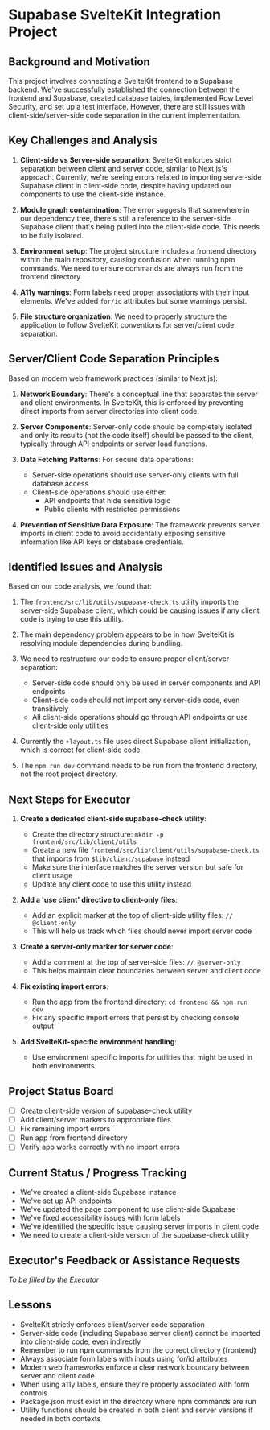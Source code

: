 # Supabase SvelteKit Integration Project

## Background and Motivation
This project involves connecting a SvelteKit frontend to a Supabase backend. We've successfully established the connection between the frontend and Supabase, created database tables, implemented Row Level Security, and set up a test interface. However, there are still issues with client-side/server-side code separation in the current implementation.

## Key Challenges and Analysis
1. **Client-side vs Server-side separation**: SvelteKit enforces strict separation between client and server code, similar to Next.js's approach. Currently, we're seeing errors related to importing server-side Supabase client in client-side code, despite having updated our components to use the client-side instance.

2. **Module graph contamination**: The error suggests that somewhere in our dependency tree, there's still a reference to the server-side Supabase client that's being pulled into the client-side code. This needs to be fully isolated.

3. **Environment setup**: The project structure includes a frontend directory within the main repository, causing confusion when running npm commands. We need to ensure commands are always run from the frontend directory.

4. **A11y warnings**: Form labels need proper associations with their input elements. We've added `for/id` attributes but some warnings persist.

5. **File structure organization**: We need to properly structure the application to follow SvelteKit conventions for server/client code separation.

## Server/Client Code Separation Principles
Based on modern web framework practices (similar to Next.js):

1. **Network Boundary**: There's a conceptual line that separates the server and client environments. In SvelteKit, this is enforced by preventing direct imports from server directories into client code.

2. **Server Components**: Server-only code should be completely isolated and only its results (not the code itself) should be passed to the client, typically through API endpoints or server load functions.

3. **Data Fetching Patterns**: For secure data operations:
   - Server-side operations should use server-only clients with full database access
   - Client-side operations should use either:
     - API endpoints that hide sensitive logic
     - Public clients with restricted permissions

4. **Prevention of Sensitive Data Exposure**: The framework prevents server imports in client code to avoid accidentally exposing sensitive information like API keys or database credentials.

## Identified Issues and Analysis

Based on our code analysis, we found that:

1. The `frontend/src/lib/utils/supabase-check.ts` utility imports the server-side Supabase client, which could be causing issues if any client code is trying to use this utility.

2. The main dependency problem appears to be in how SvelteKit is resolving module dependencies during bundling.

3. We need to restructure our code to ensure proper client/server separation:
   - Server-side code should only be used in server components and API endpoints
   - Client-side code should not import any server-side code, even transitively
   - All client-side operations should go through API endpoints or use client-side only utilities

4. Currently the `+layout.ts` file uses direct Supabase client initialization, which is correct for client-side code.

5. The `npm run dev` command needs to be run from the frontend directory, not the root project directory.

## Next Steps for Executor

1. **Create a dedicated client-side supabase-check utility**:
   - Create the directory structure: `mkdir -p frontend/src/lib/client/utils`
   - Create a new file `frontend/src/lib/client/utils/supabase-check.ts` that imports from `$lib/client/supabase` instead
   - Make sure the interface matches the server version but safe for client usage
   - Update any client code to use this utility instead

2. **Add a 'use client' directive to client-only files**:
   - Add an explicit marker at the top of client-side utility files: `// @client-only`
   - This will help us track which files should never import server code

3. **Create a server-only marker for server code**:
   - Add a comment at the top of server-side files: `// @server-only`
   - This helps maintain clear boundaries between server and client code

4. **Fix existing import errors**:
   - Run the app from the frontend directory: `cd frontend && npm run dev`
   - Fix any specific import errors that persist by checking console output

5. **Add SvelteKit-specific environment handling**:
   - Use environment specific imports for utilities that might be used in both environments

## Project Status Board
- [ ] Create client-side version of supabase-check utility
- [ ] Add client/server markers to appropriate files 
- [ ] Fix remaining import errors
- [ ] Run app from frontend directory
- [ ] Verify app works correctly with no import errors

## Current Status / Progress Tracking
- We've created a client-side Supabase instance
- We've set up API endpoints
- We've updated the page component to use client-side Supabase
- We've fixed accessibility issues with form labels
- We've identified the specific issue causing server imports in client code
- We need to create a client-side version of the supabase-check utility

## Executor's Feedback or Assistance Requests
*To be filled by the Executor*

## Lessons
- SvelteKit strictly enforces client/server code separation
- Server-side code (including Supabase server client) cannot be imported into client-side code, even indirectly
- Remember to run npm commands from the correct directory (frontend)
- Always associate form labels with inputs using for/id attributes
- Modern web frameworks enforce a clear network boundary between server and client code
- When using a11y labels, ensure they're properly associated with form controls
- Package.json must exist in the directory where npm commands are run
- Utility functions should be created in both client and server versions if needed in both contexts 